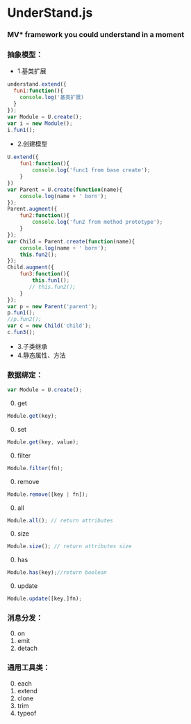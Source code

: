 # UnderStand.js

### MV* framework you could understand in a moment

### 抽象模型：

- 1.基类扩展

```javascript
understand.extend({
  fun1:function(){
    console.log('基类扩展)
  }
});
var Module = U.create();
var i = new Module();
i.fun1();
```

- 2.创建模型

```javascript
U.extend({
    fun1:function(){
        console.log('func1 from base create');
    }
})
var Parent = U.create(function(name){
    console.log(name + ' born');
});
Parent.augment({
    fun2:function(){
        console.log('fun2 from method prototype');
    }
});
var Child = Parent.create(function(name){
    console.log(name + ' born');
    this.fun2();
});
Child.augment({
    fun3:function(){
        this.fun1();
       // this.fun2();
    }
});
var p = new Parent('parent');
p.fun1();
//p.fun2();
var c = new Child('child');
c.fun3();
```

- 3.子类继承
- 4.静态属性、方法

### 数据绑定：

```javascript
var Module = U.create();
```
0. get

```javascript
Module.get(key);
```
0. set

```javascript
Module.get(key, value);
```
0. filter

```javascript
Module.filter(fn);
```

0. remove

```javascript
Module.remove([key | fn]);
```

0. all

```javascript
Module.all(); // return attributes
```

0. size

```javascript
Module.size(); // return attributes size
```

0. has

```javascript
Module.has(key);//return boolean
```

0. update

```javascript
Module.update([key,]fn);
```

### 消息分发：

0. on
0. emit
0. detach


### 通用工具类：

0. each
0. extend
0. clone
0. trim
0. typeof
